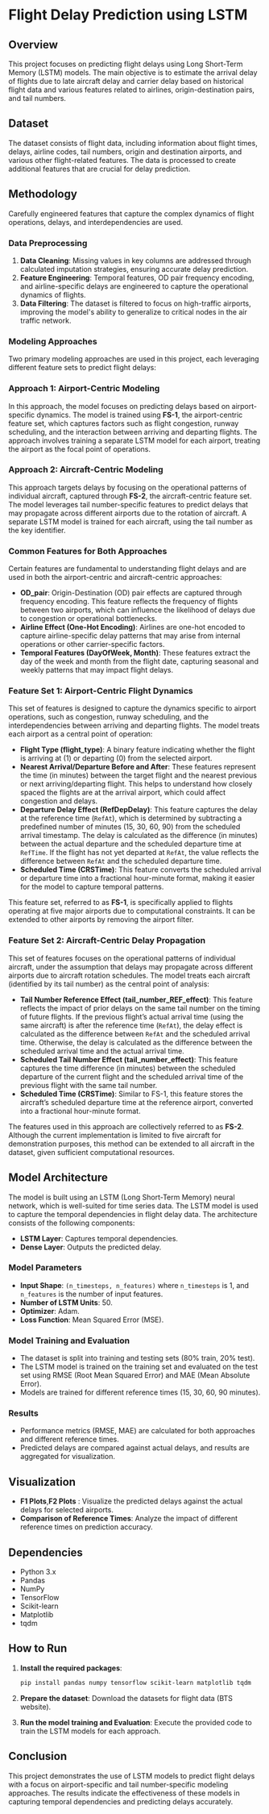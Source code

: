 # Flight Delay Prediction using LSTM

## Overview

This project focuses on predicting flight delays using Long Short-Term Memory (LSTM) models. The main objective is to estimate the arrival delay of flights due to late aircraft delay and carrier delay based on historical flight data and various features related to airlines, origin-destination pairs, and tail numbers.

## Dataset

The dataset consists of flight data, including information about flight times, delays, airline codes, tail numbers, origin and destination airports, and various other flight-related features. The data is processed to create additional features that are crucial for delay prediction.

## Methodology
Carefully engineered features that capture the complex dynamics of flight operations, delays, and interdependencies are used.

### Data Preprocessing
1. **Data Cleaning**: Missing values in key columns are addressed through calculated imputation strategies, ensuring accurate delay prediction.
2. **Feature Engineering**: Temporal features, OD pair frequency encoding, and airline-specific delays are engineered to capture the operational dynamics of flights.
3. **Data Filtering**: The dataset is filtered to focus on high-traffic airports, improving the model's ability to generalize to critical nodes in the air traffic network.

### Modeling Approaches
Two primary modeling approaches are used in this project, each leveraging different feature sets to predict flight delays:

### Approach 1: Airport-Centric Modeling

In this approach, the model focuses on predicting delays based on airport-specific dynamics. The model is trained using **FS-1**, the airport-centric feature set, which captures factors such as flight congestion, runway scheduling, and the interaction between arriving and departing flights. The approach involves training a separate LSTM model for each airport, treating the airport as the focal point of operations.

### Approach 2: Aircraft-Centric Modeling

This approach targets delays by focusing on the operational patterns of individual aircraft, captured through **FS-2**, the aircraft-centric feature set. The model leverages tail number-specific features to predict delays that may propagate across different airports due to the rotation of aircraft. A separate LSTM model is trained for each aircraft, using the tail number as the key identifier.

### Common Features for Both Approaches

Certain features are fundamental to understanding flight delays and are used in both the airport-centric and aircraft-centric approaches:

- **OD_pair**: Origin-Destination (OD) pair effects are captured through frequency encoding. This feature reflects the frequency of flights between two airports, which can influence the likelihood of delays due to congestion or operational bottlenecks.
- **Airline Effect (One-Hot Encoding)**: Airlines are one-hot encoded to capture airline-specific delay patterns that may arise from internal operations or other carrier-specific factors.
- **Temporal Features (DayOfWeek, Month)**: These features extract the day of the week and month from the flight date, capturing seasonal and weekly patterns that may impact flight delays.

### Feature Set 1: Airport-Centric Flight Dynamics

This set of features is designed to capture the dynamics specific to airport operations, such as congestion, runway scheduling, and the interdependencies between arriving and departing flights. The model treats each airport as a central point of operation:

- **Flight Type (flight_type)**: A binary feature indicating whether the flight is arriving at (1) or departing (0) from the selected airport.
- **Nearest Arrival/Departure Before and After**: These features represent the time (in minutes) between the target flight and the nearest previous or next arriving/departing flight. This helps to understand how closely spaced the flights are at the arrival airport, which could affect congestion and delays.
- **Departure Delay Effect (RefDepDelay)**: This feature captures the delay at the reference time (`RefAt`), which is determined by subtracting a predefined number of minutes (15, 30, 60, 90) from the scheduled arrival timestamp. The delay is calculated as the difference (in minutes) between the actual departure and the scheduled departure time at `RefTime`. If the flight has not yet departed at `RefAt`, the value reflects the difference between `RefAt` and the scheduled departure time.
- **Scheduled Time (CRSTime)**: This feature converts the scheduled arrival or departure time into a fractional hour-minute format, making it easier for the model to capture temporal patterns.

This feature set, referred to as **FS-1**, is specifically applied to flights operating at five major airports due to computational constraints. It can be extended to other airports by removing the airport filter.

### Feature Set 2: Aircraft-Centric Delay Propagation

This set of features focuses on the operational patterns of individual aircraft, under the assumption that delays may propagate across different airports due to aircraft rotation schedules. The model treats each aircraft (identified by its tail number) as the central point of analysis:

- **Tail Number Reference Effect (tail_number_REF_effect)**: This feature reflects the impact of prior delays on the same tail number on the timing of future flights. If the previous flight’s actual arrival time (using the same aircraft) is after the reference time (`RefAt`), the delay effect is calculated as the difference between `RefAt` and the scheduled arrival time. Otherwise, the delay is calculated as the difference between the scheduled arrival time and the actual arrival time.
- **Scheduled Tail Number Effect (tail_number_effect)**: This feature captures the time difference (in minutes) between the scheduled departure of the current flight and the scheduled arrival time of the previous flight with the same tail number.
- **Scheduled Time (CRSTime)**: Similar to FS-1, this feature stores the aircraft’s scheduled departure time at the reference airport, converted into a fractional hour-minute format.

The features used in this approach are collectively referred to as **FS-2**. Although the current implementation is limited to five aircraft for demonstration purposes, this method can be extended to all aircraft in the dataset, given sufficient computational resources.


## Model Architecture

The model is built using an LSTM (Long Short-Term Memory) neural network, which is well-suited for time series data. The LSTM model is used to capture the temporal dependencies in flight delay data. The architecture consists of the following components:
- **LSTM Layer**: Captures temporal dependencies.
- **Dense Layer**: Outputs the predicted delay.

### Model Parameters
- **Input Shape**: `(n_timesteps, n_features)` where `n_timesteps` is 1, and `n_features` is the number of input features.
- **Number of LSTM Units**: 50.
- **Optimizer**: Adam.
- **Loss Function**: Mean Squared Error (MSE).


### Model Training and Evaluation
- The dataset is split into training and testing sets (80% train, 20% test).
- The LSTM model is trained on the training set and evaluated on the test set using RMSE (Root Mean Squared Error) and MAE (Mean Absolute Error).
- Models are trained for different reference times (15, 30, 60, 90 minutes).

### Results
- Performance metrics (RMSE, MAE) are calculated for both approaches and different reference times.
- Predicted delays are compared against actual delays, and results are aggregated for visualization.

## Visualization

- **F1 Plots**,**F2 Plots** : Visualize the predicted delays against the actual delays for selected airports.
- **Comparison of Reference Times**: Analyze the impact of different reference times on prediction accuracy.

## Dependencies

- Python 3.x
- Pandas
- NumPy
- TensorFlow
- Scikit-learn
- Matplotlib
- tqdm

## How to Run

1. **Install the required packages**:
    ```bash
    pip install pandas numpy tensorflow scikit-learn matplotlib tqdm
    ```

2. **Prepare the dataset**: Download the datasets for flight data (BTS website).

3. **Run the model training and Evaluation**: Execute the provided code to train the LSTM models for each approach.

## Conclusion

This project demonstrates the use of LSTM models to predict flight delays with a focus on airport-specific and tail number-specific modeling approaches. The results indicate the effectiveness of these models in capturing temporal dependencies and predicting delays accurately.
